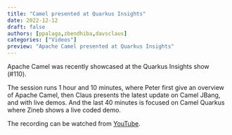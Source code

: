 ```yaml
---
title: "Camel presented at Quarkus Insights"
date: 2022-12-12
draft: false
authors: [ppalaga,zbendhiba,davsclaus]
categories: ["Videos"]
preview: "Apache Camel presented at Quarkus Insights"
---
```


Apache Camel was recently showcased at the Quarkus Insights show (#110).

The session runs 1 hour and 10 minutes, where Peter first
give an overview of Apache Camel, then Claus presents the latest update
on Camel JBang, and with live demos. And the last 40 minutes is focused
on Camel Quarkus where Zineb shows a live coded demo.

The recording can be watched from [YouTube](https://www.youtube.com/watch?v=stBjGMu73B0).


